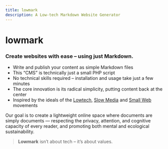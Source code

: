 ```yaml
---
title: lowmark
description: A Low-tech Markdown Website Generator
---
```

# lowmark

### Create websites with ease – using just Markdown.

- Write and publish your content as simple Markdown files
- This “CMS” is technically just a small PHP script
- No technical skills required – installation and usage take just a few minutes
- The core innovation is its radical simplicity, putting content back at the center
- Inspired by the ideals of the [Lowtech](https://solar.lowtechmagazine.com/), [Slow Media](https://www.slow-media.net/manifest) and [Small Web](https://smallweb.page/home) movements

Our goal is to create a lightweight online space where documents are simply documents — respecting the privacy, attention, and cognitive capacity of every reader, and promoting both mental and ecological sustainability.

> **Lowmark** isn’t about tech – it’s about values.

